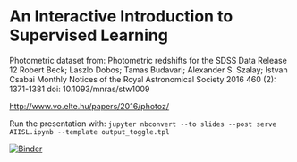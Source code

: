 # An Interactive Introduction to Supervised Learning

Photometric dataset from:
Photometric redshifts for the SDSS Data Release 12
Robert Beck; Laszlo Dobos; Tamas Budavari; Alexander S. Szalay; Istvan Csabai
Monthly Notices of the Royal Astronomical Society 2016 460 (2): 1371-1381
doi: 10.1093/mnras/stw1009

http://www.vo.elte.hu/papers/2016/photoz/

Run the presentation with: 
`jupyter nbconvert --to slides --post serve AIISL.ipynb --template output_toggle.tpl`

[![Binder](https://mybinder.org/badge.svg)](https://mybinder.org/v2/gh/pirg/AIISL/master)
